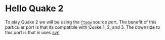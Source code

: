 # Hello Quake 2

To play Quake 2 we will be using the [`fteqw`]() source port. The benefit
of this particular port is that its compatible with Quake 1, 2, and 3. The
downside to this port is that is uses [svn]()
